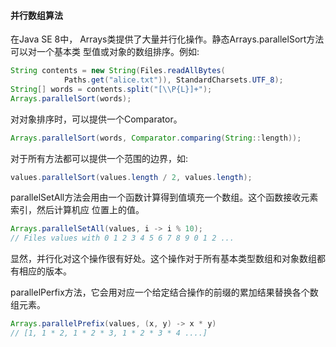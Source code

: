 #### 并行数组算法
在Java SE 8中， Arrays类提供了大量并行化操作。静态Arrays.parallelSort方法可以对一个基本类
型值或对象的数组排序。例如:
```java
String contents = new String(Files.readAllBytes(
			Paths.get("alice.txt")), StandardCharsets.UTF_8);
String[] words = contents.split("[\\P{L}]+");
Arrays.parallelSort(words);
```
对对象排序时，可以提供一个Comparator。
```java
Arrays.parallelSort(words, Comparator.comparing(String::length));
```
对于所有方法都可以提供一个范围的边界，如:
```java
values.parallelSort(values.length / 2, values.length);
```

parallelSetAll方法会用由一个函数计算得到值填充一个数组。这个函数接收元素索引，然后计算机应
位置上的值。
```java
Arrays.parallelSetAll(values, i -> i % 10);
// Files values with 0 1 2 3 4 5 6 7 8 9 0 1 2 ...
```
显然，并行化对这个操作很有好处。这个操作对于所有基本类型数组和对象数组都有相应的版本。

parallelPerfix方法，它会用对应一个给定结合操作的前缀的累加结果替换各个数组元素。
```java
Arrays.parallelPrefix(values, (x, y) -> x * y) 
// [1, 1 * 2, 1 * 2 * 3, 1 * 2 * 3 * 4 ....]
```
